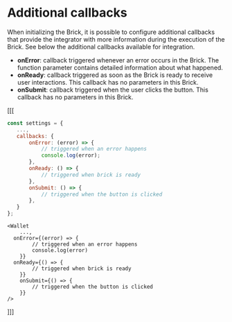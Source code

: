 # Additional callbacks

When initializing the Brick, it is possible to configure additional callbacks that provide the integrator with more information during the execution of the Brick. See below the additional callbacks available for integration.

- **onError**: callback triggered whenever an error occurs in the Brick. The function parameter contains detailed information about what happened.
- **onReady**: callback triggered as soon as the Brick is ready to receive user interactions. This callback has no parameters in this Brick.
- **onSubmit**: callback triggered when the user clicks the button. This callback has no parameters in this Brick.

[[[
```Javascript
const settings = {
   ...,
   callbacks: {
       onError: (error) => {
           // triggered when an error happens
           console.log(error);
       },
       onReady: () => {
           // triggered when brick is ready
       },
       onSubmit: () => {
           // triggered when the button is clicked
       },
   }
};
```
```react-jsx
<Wallet
    ...,
  onError={(error) => {
        // triggered when an error happens
        console.log(error)
    }}
  onReady={() => {
        // triggered when brick is ready
    }}
    onSubmit={() => {
        // triggered when the button is clicked
    }}
/>
```
]]]